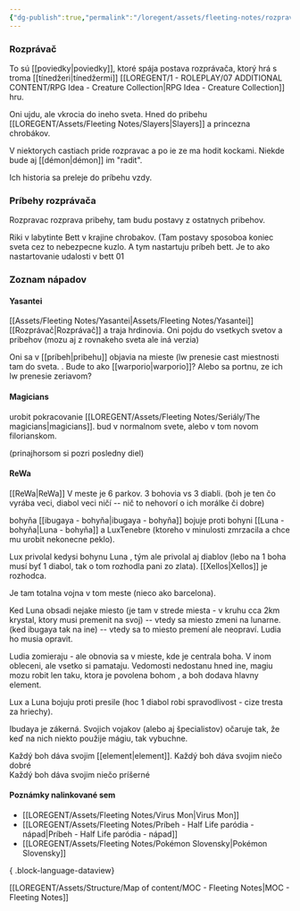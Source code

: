 ```yaml
---
{"dg-publish":true,"permalink":"/loregent/assets/fleeting-notes/rozpravac-pribeh-napad/","noteIcon":""}
---
```




### Rozprávač
To sú [[poviedky\|poviedky]], ktoré spája postava rozprávača, ktorý hrá s troma [[tínedžeri\|tínedžermi]] [[LOREGENT/1 - ROLEPLAY/07 ADDITIONAL CONTENT/RPG Idea - Creature Collection\|RPG Idea - Creature Collection]] hru.

Oni ujdu, ale vkrocia do ineho sveta. Hned do pribehu [[LOREGENT/Assets/Fleeting Notes/Slayers\|Slayers]] a princezna chrobákov.

V niektorych castiach pride rozpravac a po ie ze ma hodit kockami. Niekde bude aj [[démon\|démon]] im "radit".

Ich historia sa preleje do príbehu vzdy.


### Príbehy rozprávača
Rozpravac rozprava pribehy, tam budu postavy z ostatnych pribehov.

Riki v labytinte
Bett v krajine chrobakov. (Tam postavy sposoboa koniec sveta cez to nebezpecne kuzlo. A tym nastartuju príbeh bett. Je to ako nastartovanie udalosti v bett 01



### Zoznam nápadov

#### Yasantei
[[Assets/Fleeting Notes/Yasantei\|Assets/Fleeting Notes/Yasantei]]
[[Rozprávač\|Rozprávač]] a traja hrdinovia. Oni pojdu do vsetkych svetov a pribehov (mozu aj z rovnakeho sveta ale iná verzia)  
  
Oni sa v [[príbeh\|pribehu]] objavia na mieste (lw prenesie cast miestnosti tam do sveta. . Bude to ako [[warporio\|warporio]]? Alebo sa portnu, ze ich lw prenesie zeriavom?


#### Magicians
urobit pokracovanie [[LOREGENT/Assets/Fleeting Notes/Seriály/The magicians\|magicians]]. bud v normalnom svete, alebo v tom novom filorianskom.

(prinajhorsom si pozri posledny diel)

#### ReWa
[[ReWa\|ReWa]]
V meste je 6 parkov. 3 bohovia vs 3 diabli. (boh je ten čo vyrába veci, diabol veci ničí -- nič to nehovorí o ich morálke či dobre)  
  
bohyňa [[ibugaya - bohyňa\|ibugaya - bohyňa]] bojuje proti bohyni [[Luna - bohyňa\|Luna - bohyňa]] a LuxTenebre (ktoreho v minulosti zmrzacila a chce mu urobit nekonecne peklo).  
  
Lux privolal kedysi bohynu Luna , tým ale privolal aj diablov (lebo na 1 boha musí byť 1 diabol, tak o tom rozhodla pani zo zlata). [[Xellos\|Xellos]] je rozhodca.  
  
Je tam totalna vojna v tom meste (nieco ako barcelona).  
  
Ked Luna obsadi nejake miesto (je tam v strede miesta - v kruhu cca 2km krystal, ktory musi premenit na svoj) -- vtedy sa miesto zmeni na lunarne. (ked ibugaya tak na ine) -- vtedy sa to miesto premení ale neopraví. Ludia ho musia opravit.  
  
Ludia zomieraju - ale obnovia sa v mieste, kde je centrala boha. V inom obleceni, ale vsetko si pamataju. Vedomosti nedostanu hned ine, magiu mozu robit len taku, ktora je povolena bohom , a boh dodava hlavny element.    
  
Lux a Luna bojuju proti presile (hoc 1 diabol robi spravodlivost - cize tresta za hriechy).  
  
Ibudaya je zákerná. Svojich vojakov (alebo aj špecialistov) očaruje tak, že keď na nich niekto použije mágiu, tak vybuchne.  
   
  
Každý boh dáva svojim [[element\|element]]. Každý boh dáva svojim niečo dobré  
Každý boh dáva svojim niečo príšerné

#### Poznámky nalinkované sem

- [[LOREGENT/Assets/Fleeting Notes/Virus Mon\|Virus Mon]]
- [[LOREGENT/Assets/Fleeting Notes/Príbeh - Half Life paródia - nápad\|Príbeh - Half Life paródia - nápad]]
- [[LOREGENT/Assets/Fleeting Notes/Pokémon Slovensky\|Pokémon Slovensky]]

{ .block-language-dataview}


[[LOREGENT/Assets/Structure/Map of content/MOC - Fleeting Notes\|MOC - Fleeting Notes]]